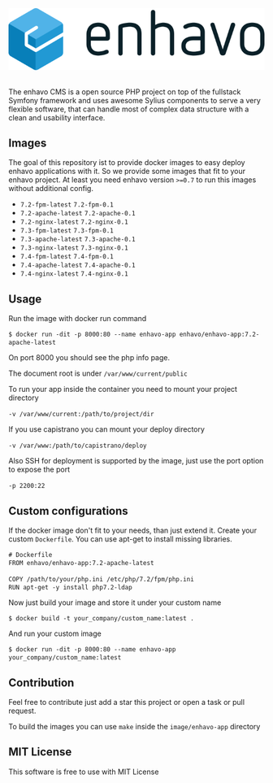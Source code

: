 ![alt text](enhavo.svg "enhavo")
<br/>
<br/>

The enhavo CMS is a open source PHP project on top of the fullstack Symfony framework and uses awesome Sylius components to serve a very flexible software, that can handle most of complex data structure with a clean and usability interface.

Images
----------

The goal of this repository ist to provide docker images to easy deploy enhavo applications with it.
So we provide some images that fit to your enhavo project. At least you need enhavo version `>=0.7` to run 
this images without additional config.

- `7.2-fpm-latest` `7.2-fpm-0.1`
- `7.2-apache-latest` `7.2-apache-0.1`
- `7.2-nginx-latest` `7.2-nginx-0.1`
- `7.3-fpm-latest` `7.3-fpm-0.1`
- `7.3-apache-latest` `7.3-apache-0.1`
- `7.3-nginx-latest` `7.3-nginx-0.1`
- `7.4-fpm-latest` `7.4-fpm-0.1`
- `7.4-apache-latest` `7.4-apache-0.1`
- `7.4-nginx-latest` `7.4-nginx-0.1`

Usage
-----

Run the image with docker run command

```
$ docker run -dit -p 8000:80 --name enhavo-app enhavo/enhavo-app:7.2-apache-latest
```

On port 8000 you should see the php info page. 

The document root is under `/var/www/current/public`

To run your app inside the container you need to mount your project directory

`-v /var/www/current:/path/to/project/dir`

If you use capistrano you can mount your deploy directory

`-v /var/www:/path/to/capistrano/deploy`

Also SSH for deployment is supported by the image, just use the port option to expose the port

`-p 2200:22`

Custom configurations
---------------------

If the docker image don't fit to your needs, than just extend it.
Create your custom `Dockerfile`. You can use apt-get to install
missing libraries.

```
# Dockerfile
FROM enhavo/enhavo-app:7.2-apache-latest

COPY /path/to/your/php.ini /etc/php/7.2/fpm/php.ini
RUN apt-get -y install php7.2-ldap
```

Now just build your image and store it under your custom name

```
$ docker build -t your_company/custom_name:latest .
```

And run your custom image

```
$ docker run -dit -p 8000:80 --name enhavo-app your_company/custom_name:latest
```

Contribution
------------

Feel free to contribute just add a star this project or open a task or pull request.

To build the images you can use `make` inside the `image/enhavo-app` directory

MIT License
-----------

This software is free to use with MIT License
